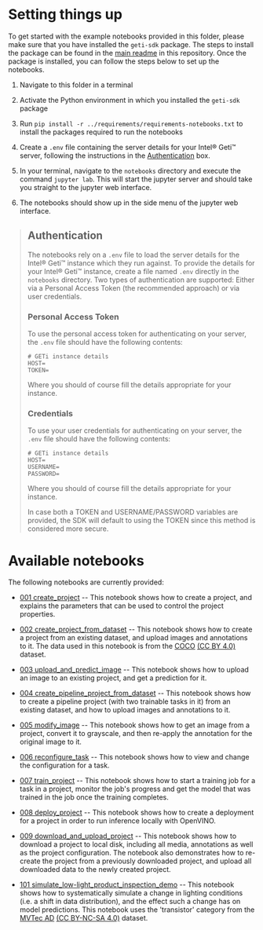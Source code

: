 # Setting things up
To get started with the example notebooks provided in this folder, please make sure
that you have installed the `geti-sdk` package. The steps to install the package
can be found in the [main readme](../README.md) in this repository. Once the package
is installed, you can follow the steps below to set up the notebooks.

1. Navigate to this folder in a terminal

2. Activate the Python environment in which you installed the `geti-sdk` package

3. Run `pip install -r ../requirements/requirements-notebooks.txt` to install the packages required to
   run the notebooks

4. Create a `.env` file containing the server details for your Intel® Geti™ server,
   following the instructions in the [Authentication](#authentication)
   box.

5. In your terminal, navigate to the `notebooks` directory and execute the command
   `jupyter lab`. This will start the jupyter server and should take you straight to
   the jupyter web interface.

6. The notebooks should show up in the side menu of the jupyter web interface.

> ## Authentication
>
> The notebooks rely on a `.env` file to load the server details for the Intel® Geti™
> instance which they run against. To provide the details for your Intel® Geti™ instance,
> create a file named `.env` directly in the `notebooks` directory. Two types of
> authentication are supported: Either via a Personal Access Token (the recommended
> approach) or via user credentials.
>
> ### Personal Access Token
> To use the personal access token for authenticating on your server, the `.env` file
> should have the following contents:
> ```shell
> # GETi instance details
> HOST=
> TOKEN=
> ```
> Where you should of course fill the details appropriate for your instance.
>
> ### Credentials
> To use your user credentials for authenticating on your server, the `.env` file
> should have the following contents:
> ```shell
> # GETi instance details
> HOST=
> USERNAME=
> PASSWORD=
> ```
> Where you should of course fill the details appropriate for your instance.
>
> In case both a TOKEN and USERNAME/PASSWORD variables are provided, the SDK
> will default to using the TOKEN since this method is considered more secure.

# Available notebooks
The following notebooks are currently provided:

- [001 create_project](https://github.com/openvinotoolkit/geti_sdk/blob/main/notebooks/001_create_project.ipynb)
  -- This notebook shows how to create a project, and explains the parameters that
  can be used to control the project properties.


- [002 create_project_from_dataset](https://github.com/openvinotoolkit/geti_sdk/blob/main/notebooks/002_create_project_from_dataset.ipynb)
  -- This notebook shows how to create a project from an existing dataset, and
  upload images and annotations to it. The data used in this notebook is from the
  [COCO](https://cocodataset.org/#home) [(CC BY 4.0)](https://creativecommons.org/licenses/by/4.0/) dataset.


- [003 upload_and_predict_image](https://github.com/openvinotoolkit/geti_sdk/blob/main/notebooks/003_upload_and_predict_image.ipynb)
  -- This notebook shows how to upload an image to an existing project, and get
  a prediction for it.


- [004 create_pipeline_project_from_dataset](https://github.com/openvinotoolkit/geti_sdk/blob/main/notebooks/004_create_pipeline_project_from_dataset.ipynb)
  -- This notebook shows how to create a pipeline project (with two trainable tasks in
  it) from an existing dataset, and how to upload images and annotations to it.


- [005 modify_image](https://github.com/openvinotoolkit/geti_sdk/blob/main/notebooks/005_modify_image.ipynb)
  -- This notebook shows how to get an image from a project, convert it to grayscale, and
  then re-apply the annotation for the original image to it.


- [006 reconfigure_task](https://github.com/openvinotoolkit/geti_sdk/blob/main/notebooks/006_reconfigure_task.ipynb)
  -- This notebook shows how to view and change the configuration for a task.


- [007 train_project](https://github.com/openvinotoolkit/geti_sdk/blob/main/notebooks/007_train_project.ipynb)
  -- This notebook shows how to start a training job for a task in a project, monitor
  the job's progress and get the model that was trained in the job once the training
  completes.


- [008 deploy_project](https://github.com/openvinotoolkit/geti_sdk/blob/main/notebooks/008_deploy_project.ipynb)
  -- This notebook shows how to create a deployment for a project in order to run
  inference locally with OpenVINO.


- [009 download_and_upload_project](https://github.com/openvinotoolkit/geti_sdk/blob/main/notebooks/009_download_and_upload_project.ipynb)
  -- This notebook shows how to download a project to local disk, including all media,
  annotations as well as the project configuration. The notebook also demonstrates how
  to re-create the project from a previously downloaded project, and upload all
  downloaded data to the newly created project.

- [101 simulate_low-light_product_inspection_demo](https://github.com/openvinotoolkit/geti_sdk/blob/main/notebooks/use_cases/101_simulate_low_light_product_inspection.ipynb)
  -- This notebook shows how to systematically simulate a change
  in lighting conditions (i.e. a shift in data distribution),
  and the effect such a change has on model predictions. This notebook uses the 'transistor'
  category from the [MVTec AD](https://www.mvtec.com/company/research/datasets/mvtec-ad)
  [(CC BY-NC-SA 4.0)](https://creativecommons.org/licenses/by-nc-sa/4.0/) dataset.
